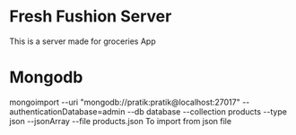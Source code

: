 # Fresh Fushion Server
This is a server made for groceries App

# Mongodb
mongoimport --uri "mongodb://pratik:pratik@localhost:27017" --authenticationDatabase=admin  --db database  --collection products   --type json --jsonArray  --file products.json
 To import from json file 

